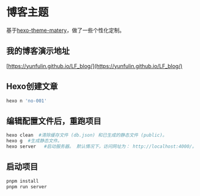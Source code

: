 # 博客主题
基于[hexo-theme-matery](https://github.com/blinkfox/hexo-theme-matery)，做了一些个性化定制。

## 我的博客演示地址
[https://yunfulin.github.io/LF_blog/](https://yunfulin.github.io/LF_blog/)

## Hexo创建文章
```sh
hexo n 'no-001'
```

## 编辑配置文件后，重跑项目
```sh
hexo clean  #清除缓存文件 (db.json) 和已生成的静态文件 (public)。
hexo g  #生成静态文件。
hexo server   #启动服务器。 默认情况下，访问网址为： http://localhost:4000/。
```

## 启动项目
```sh
pnpm install
pnpm run server
```